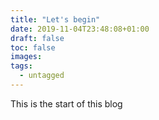 ```yaml
---
title: "Let's begin"
date: 2019-11-04T23:48:08+01:00
draft: false
toc: false
images:
tags:
  - untagged
---
```


This is the start of this blog


